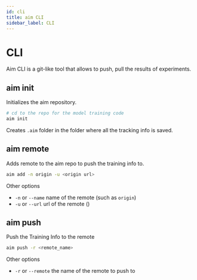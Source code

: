 ```yaml
---
id: cli
title: aim CLI
sidebar_label: CLI
---
```


# CLI

Aim CLI is a git-like tool that allows to push, pull the results of experiments.

## aim init
Initializes the aim repository.
```sh
# cd to the repo for the model training code
aim init
```
Creates `.aim` folder in the folder where all the tracking info is saved.

## aim remote
Adds remote to the aim repo to push the training info to.
```sh
aim add -n origin -u <origin url>
```

Other options
- `-n` or `--name` name of the remote (such as `origin`)
- `-u` or `--url` url of the remote ()

## aim push
Push the Training Info to the remote
```sh
aim push -r <remote_name>
```
Other options
- `-r` or `--remote` the name of the remote to push to
